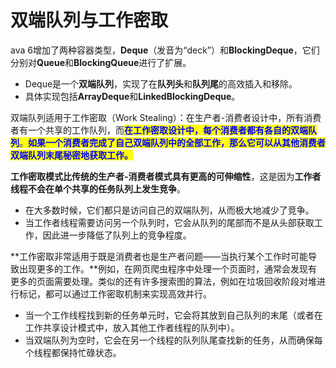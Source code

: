 # 双端队列与工作密取

ava 6增加了两种容器类型，**Deque**（发音为“deck”）和**BlockingDeque**，它们分别对**Queue**和**BlockingQueue**进行了扩展。

* Deque是一个**双端队列**，实现了在**队列头**和**队列尾**的高效插入和移除。
* 具体实现包括**ArrayDeque**和**LinkedBlockingDeque**。

双端队列适用于工作密取（Work Stealing）：在生产者-消费者设计中，所有消费者有一个共享的工作队列，而<mark style="color:blue;">**在工作密取设计中，每个消费者都有各自的双端队列**</mark><mark style="color:blue;">。</mark><mark style="color:blue;">**如果一个消费者完成了自己双端队列中的全部工作，那么它可以从其他消费者双端队列末尾秘密地获取工作。**</mark>

**工作密取模式比传统的生产者-消费者模式具有更高的可伸缩性**，这是因为**工作者线程不会在单个共享的任务队列上发生竞争**。

* 在大多数时候，它们都只是访问自己的双端队列，从而极大地减少了竞争。
* 当工作者线程需要访问另一个队列时，它会从队列的尾部而不是从头部获取工作，因此进一步降低了队列上的竞争程度。

**工作密取非常适用于既是消费者也是生产者问题——当执行某个工作时可能导致出现更多的工作。**例如，在网页爬虫程序中处理一个页面时，通常会发现有更多的页面需要处理。类似的还有许多搜索图的算法，例如在垃圾回收阶段对堆进行标记，都可以通过工作密取机制来实现高效并行。

* 当一个工作线程找到新的任务单元时，它会将其放到自己队列的末尾（或者在工作共享设计模式中，放入其他工作者线程的队列中）。
* 当双端队列为空时，它会在另一个线程的队列队尾查找新的任务，从而确保每个线程都保持忙碌状态。

